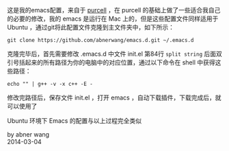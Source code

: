 这是我的emacs配置，来自于 [purcell](https://github.com/purcell/emacs.d.git) ，在 purcell 的基础上做了一些适合我自己的必要的修改，我的 emacs 是运行在 Mac 上的，但是这些配置文件同样适用于 Ubuntu ，通过git将此配置文件克隆到主文件夹中，如下所示：  
  
`git clone https://github.com/abnerwang/emacs.d.git ~/.emacs.d`  
  
克隆完毕后，首先需要修改 .emacs.d 中文件 init.el 第84行 `split string` 后面双引号括起来的所有路径为你的电脑中的对应位置，通过以下命令在 shell 中获得这些路径：  
  
`echo "" | g++ -v -x c++ -E -`  
  
修改完路径后，保存文件 init.el ，打开 emacs ，自动下载插件，下载完成后，就可以使用了  
  
Ubuntu 环境下 Emacs 的配置与以上过程完全类似  
  
by abner wang  
2014-03-04